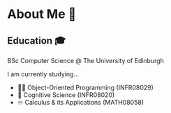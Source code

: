# About Me 👋

## Education 🎓

BSc Computer Science @ The University of Edinburgh

I am currently studying...
* 👨‍💻 Object-Oriented Programming (INFR08029)
* 🧠 Cognitive Science (INFR08020)
* ♾ Calculus & its Applications (MATH08058)

<!--
## Experience 🧙‍♂️
### Discord Bots (2021-23)
Using Javascript and the Discord.js library to build moderation, multi-server-alert and helper bots.
-->

